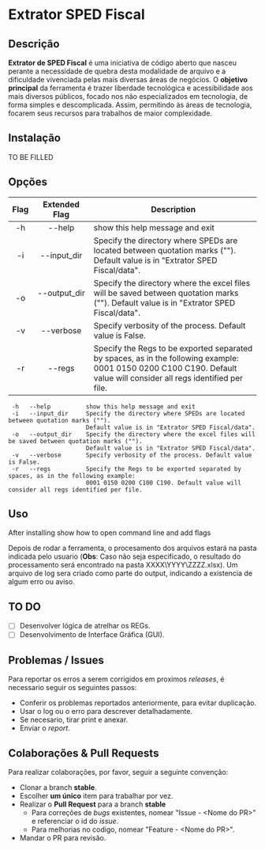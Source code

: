 # Extrator SPED Fiscal 
## Descrição
**Extrator de SPED Fiscal** é uma iniciativa de código aberto que nasceu perante a necessidade de quebra desta modalidade de arquivo e a dificuldade vivenciada pelas mais diversas áreas de negócios. O **objetivo principal** da ferramenta é trazer liberdade tecnológica e acessibilidade aos mais diversos públicos, focado nos não especializados em tecnologia, de forma simples e descomplicada. Assim, permitindo às áreas de tecnologia, focarem seus recursos para trabalhos de maior complexidade.

## Instalação
TO BE FILLED

## Opções
| Flag | Extended Flag | Description |
| :----: | :------: | ----------- |
| -h | --help | show this help message and exit |
| -i | --input_dir | Specify the directory where SPEDs are located between quotation marks (""). Default value is in "Extrator SPED Fiscal/data". |
| -o | --output_dir &nbsp; &nbsp; &nbsp; &nbsp; &nbsp; &nbsp; &nbsp; &nbsp; &nbsp; &nbsp; &nbsp; &nbsp; | Specify the directory where the excel files will be saved between quotation marks (""). Default value is in "Extrator SPED Fiscal/data". |
| -v | --verbose | Specify verbosity of the process. Default value is False. |
| -r | --regs | Specify the Regs to be exported separated by spaces, as in the following example: 0001 0150 0200 C100 C190. Default value will consider all regs identified per file. |

```
 -h   --help          show this help message and exit 
 -i   --input_dir     Specify the directory where SPEDs are located between quotation marks (""). 
                      Default value is in "Extrator SPED Fiscal/data". 
 -o   --output_dir    Specify the directory where the excel files will be saved between quotation marks (""). 
                      Default value is in "Extrator SPED Fiscal/data". 
 -v   --verbose       Specify verbosity of the process. Default value is False. 
 -r   --regs          Specify the Regs to be exported separated by spaces, as in the following example: 
                      0001 0150 0200 C100 C190. Default value will consider all regs identified per file. 
```

## Uso
After installing show how to open command line and add flags

Depois de rodar a ferramenta, o procesamento dos arquivos estará na pasta indicada pelo usuario (**Obs**: Caso não seja especificado, o resultado do processamento será encontrado na pasta XXXX\YYYY\ZZZZ.xlsx). Um arquivo de log sera criado como parte do output, indicando a existencia de algum erro ou aviso.

## TO DO
- [ ] Desenvolver lógica de atrelhar os REGs.
- [ ] Desenvolvimento de Interface Gráfica (GUI).

## Problemas / Issues
Para reportar os erros a serem corrigidos em proximos *releases*, é necessario seguir os seguintes passos:
- Conferir os problemas reportados anteriormente, para evitar duplicação.
- Usar o log ou o erro para descrever detalhadamente.
- Se necesario, tirar print e anexar.
- Enviar o *report*.


## Colaborações & Pull Requests
Para realizar colaborações, por favor, seguir a seguinte convenção:
 - Clonar a branch **stable**.
 - Escolher **um único** item para trabalhar por vez.
 - Realizar o **Pull Request** para a branch **stable**
   - Para correções de *bugs* existentes, nomear "Issue - \<Nome do PR\>" e referenciar o id do *issue*.
   - Para melhorias no codigo, nomear "Feature - \<Nome do PR\>".
 - Mandar o PR para revisão.
